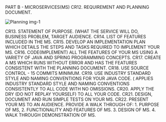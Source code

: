 PART B - MICROSERVICES(MS)
CR12. REQUIREMENT AND PLANNING DOCUMENT.

![Planning img-1](https://user-images.githubusercontent.com/81399590/130353291-72a0df6d-9627-4393-a1e5-df892655e245.jpg)


CR13. STATEMENT OF PURPOSE. (WHAT THE SERVICE WILL DO, BUSINESS PROBLEM, TARGET AUDIENCE.
CR14. LIST OF FEATURES INCLUDED IN THE MS.
CR15. DEVELOP AN IMPLEMENTATION PLAN WHICH DETAILS THE STEPS AND TASKS REQUIRED TO IMPLEMENT YOUR MS.
CR16. CODE(IMPLEMENT) ALL THE FEATURES OF YOUR MS USING A VARIETY OF JAVA AND SPRING PROGRAMMING CONCEPTS.
CR17. CREATE A MS WHICH RUNS WITHOUT ERROR AND HAS THE FEATURES CONSISTENT WITH THE PLANNING DOCUMENT.
CR18. USE SOURCE CONTROL - 15 COMMITS MINIMUM.
CR19. USE INDUSTRY STANDARD STYLE AND NAMING CONVENTIONS FOR YOUR JAVA CODE. ( APPLIES INDUSTRY STANDARD STYLE AND NAMING CONVENTIONS CONSISTENTLY TO ALL CODE WITH NO OMISSIONS.
CR20. APPLY THE DRY (DO NOT REPLAY YOURSELF) TO ALL YOUR CODE.
CR21. DESIGN, DOCUMENT AND RUN SIMPLE TESTS ON YOUR MS.
CR22. PRESENT YOUR MS TO AN AUDIENCE. PROVIDE A WALK THROUGH OF:
        1. PURPOSE OF MS,
        2. FUNCTIONALITY AND FEATURES OF MS.
        3. DESIGN OF MS.
        4. WALK THROUGH DEMONSTRATION OF MS.
